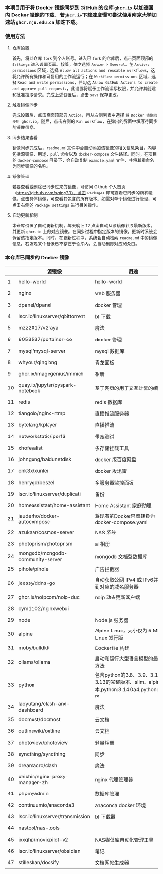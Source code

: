 ### 本项目用于将 Docker 镜像同步到 GitHub 的仓库 `ghcr.io` 以加速国内 Docker 镜像的下载，若`ghcr.io`下载速度慢可尝试使用南京大学加速站 `ghcr.nju.edu.cn` 加速下载。

### 使用方法

1. 仓库设置

   首先，将此仓库 `fork` 到个人账号。进入已 `fork` 的仓库后，点击页面顶部的 `Settings` 进入设置页面。接着，依次选择 `Action` > `General`。在 `Actions permissions` 区域，选择 `Allow all actions and reusable workflows`，这将允许所有操作和可复用的工作流运行；在 `Workflow permissions` 区域，选择 `Read and write permissions`，并勾选 `Allow GitHub Actions to create and approve pull requests`，此设置将赋予工作流读写权限，并允许其创建和批准拉取请求。完成上述设置后，点击 `save` 保存更改。

2. 触发镜像同步

   完成设置后，点击页面顶部的 `Action`，再从左侧列表中选择 `将 Docker 镜像同步到 ghcr.io`。随后，点击右侧的 `Run workflow`，在弹出的界面中填写待同步的镜像信息。


3. 同步结果查看

   镜像同步完成后，`readme.md` 文件中会自动添加该镜像的相关信息条目，内容包括源镜像、用途、`pull` 命令以及 `docker-compose` 文件路径。同时，在项目的 `docker-compose` 目录下，会自动复制 `example.yaml` 文件，并将其重命名为同步镜像的名称。

4. 镜像管理

   若要查看或删除已同步过来的镜像，可访问 Github 个人首页（https://github.com/sqing33），点击 `Packages` 即可查看已同步的所有镜像。点击具体镜像，可查看其包含的所有版本。如需对单个镜像进行管理，可点击右侧的 `Package settings` 进行相关操作。

5. 自动更新机制

   本仓库设置了自动更新机制，每天晚上 12 点会自动从源镜像获取最新版本，并更新 `ghcr.io` 上的对应镜像。在同步过程中指定版本的镜像，更新时系统会保留该指定版本。同时，在更新过程中，系统会自动检索 `readme.md` 中的镜像信息，若发现某个镜像已不存在于仓库内，会自动删除对应的条目。

### 本仓库已同步的 Docker 镜像

|   | 源镜像 | 用途 | pull 命令 | docker-compose |
| ---- | -------- | ---- | --------- | -------------- |
| 1    | hello-world                      | hello-world                                                  | `docker pull ghcr.io/sqing33/hello-world`      | [example.yaml](https://github.com/sqing33/docker-image-sync/blob/main/docker-compose/example.yaml) |
| 2    | nginx                            | web 服务器                                                   | `docker pull ghcr.io/sqing33/nginx`            | [nginx.yaml](https://github.com/sqing33/docker-image-sync/blob/main/docker-compose/nginx.yaml) |
| 3    | dpanel/dpanel                    | docker 管理                                                  | `docker pull ghcr.io/sqing33/dpanel`           | [dpanel.yaml](https://github.com/sqing33/docker-image-sync/blob/main/docker-compose/dpanel.yaml) |
| 4    | lscr.io/linuxserver/qbittorrent  | bt 下载                                                      | `docker pull ghcr.io/sqing33/qbittorrent`      | [qbittorrent.yaml](https://github.com/sqing33/docker-image-sync/blob/main/docker-compose/qbittorrent.yaml) |
| 5    | mzz2017/v2raya                   | 魔法                                                         | `docker pull ghcr.io/sqing33/v2raya`           | [v2raya.yaml](https://github.com/sqing33/docker-image-sync/blob/main/docker-compose/v2raya.yaml) |
| 6    | 6053537/portainer-ce             | docker 管理                                                  | `docker pull ghcr.io/sqing33/portainer`        | [portainer.yaml](https://github.com/sqing33/docker-image-sync/blob/main/docker-compose/portainer.yaml) |
| 7    | mysql/mysql-server               | mysql 数据库                                                 | `docker pull ghcr.io/sqing33/mysql`            | [mysql.yaml](https://github.com/sqing33/docker-image-sync/blob/main/docker-compose/mysql.yaml) |
| 8    | whyour/qinglong                  | 青龙面板                                                     | `docker pull ghcr.io/sqing33/qinglong`         | [qinglong.yaml](https://github.com/sqing33/docker-image-sync/blob/main/docker-compose/qinglong.yaml) |
| 9    | ghcr.io/imagegenius/immich       | 相册                                                         | `docker pull ghcr.io/sqing33/immich`           | [immich.yaml](https://github.com/sqing33/docker-image-sync/blob/main/docker-compose/immich.yaml) |
| 10   | quay.io/jupyter/pyspark-notebook | 基于网页的用于交互计算的编辑器                               | `docker pull ghcr.io/sqing33/jupyter-notebook` | [jupyter-notebook.yaml](https://github.com/sqing33/docker-image-sync/blob/main/docker-compose/jupyter-notebook.yaml) |
| 11   | redis                            | redis 数据库                                                 | `docker pull ghcr.io/sqing33/redis`            | [redis.yaml](https://github.com/sqing33/docker-image-sync/blob/main/docker-compose/redis.yaml) |
| 12   | tiangolo/nginx-rtmp              | 直播推流服务器                                               | `docker pull ghcr.io/sqing33/nginx-rtmp`       | [nginx-rtmp.yaml](https://github.com/sqing33/docker-image-sync/blob/main/docker-compose/nginx-rtmp.yaml) |
| 13   | bytelang/kplayer                 | 直播推流                                                     | `docker pull ghcr.io/sqing33/kplayer`          | [kplayer.yaml](https://github.com/sqing33/docker-image-sync/blob/main/docker-compose/kplayer.yaml) |
| 14   | networkstatic/iperf3             | 带宽测试                                                     | `docker pull ghcr.io/sqing33/iperf3`           | [iperf3.yaml](https://github.com/sqing33/docker-image-sync/blob/main/docker-compose/iperf3.yaml) |
| 15   | xhofe/alist                      | 多存储挂载工具                                               | `docker pull ghcr.io/sqing33/alist`            | [alist.yaml](https://github.com/sqing33/docker-image-sync/blob/main/docker-compose/alist.yaml) |
| 16   | johngong/baidunetdisk            | docker 版百度网盘                                            | `docker pull ghcr.io/sqing33/baidunetdisk`     | [baidunetdisk.yaml](https://github.com/sqing33/docker-image-sync/blob/main/docker-compose/baidunetdisk.yaml) |
| 17   | cnk3x/xunlei                     | docker 版迅雷                                                | `docker pull ghcr.io/sqing33/xunlei`           | [xunlei.yaml](https://github.com/sqing33/docker-image-sync/blob/main/docker-compose/xunlei.yaml) |
| 18   | henrygd/beszel                   | 多服务器监控面板                                             | `docker pull ghcr.io/sqing33/beszel`           | [beszel.yaml](https://github.com/sqing33/docker-image-sync/blob/main/docker-compose/beszel.yaml) |
| 19   | lscr.io/linuxserver/duplicati    | 备份                                                         | `docker pull ghcr.io/sqing33/duplicati`        | [duplicati.yaml](https://github.com/sqing33/docker-image-sync/blob/main/docker-compose/duplicati.yaml) |
| 20   | homeassistant/home-assistant     | Home Assistant 家庭助理                                      | `docker pull ghcr.io/sqing33/homeassistant`    | [homeassistant.yaml](https://github.com/sqing33/docker-image-sync/blob/main/docker-compose/homeassistant.yaml) |
| 21   | jauderho/docker-autocompose      | 将现有的Docker容器转换为docker-compose.yaml                  | `docker pull ghcr.io/sqing33/autocompose`      | [autocompose.yaml](https://github.com/sqing33/docker-image-sync/blob/main/docker-compose/autocompose.yaml) |
| 22   | azukaar/cosmos-server            | NAS 系统                                                     | `docker pull ghcr.io/sqing33/cosmos`           | [cosmos.yaml](https://github.com/sqing33/docker-image-sync/blob/main/docker-compose/cosmos.yaml) |
| 23   | photoprism/photoprism            | ai 相册                                                      | `docker pull ghcr.io/sqing33/photoprism`       | [photoprism.yaml](https://github.com/sqing33/docker-image-sync/blob/main/docker-compose/photoprism.yaml) |
| 24   | mongodb/mongodb-community-server | mongodb 文档型数据库                                         | `docker pull ghcr.io/sqing33/mongodb`          | [mongodb.yaml](https://github.com/sqing33/docker-image-sync/blob/main/docker-compose/mongodb.yaml) |
| 25   | pihole/pihole                    | 广告拦截器                                                   | `docker pull ghcr.io/sqing33/pihole`           | [pihole.yaml](https://github.com/sqing33/docker-image-sync/blob/main/docker-compose/pihole.yaml) |
| 26   | jeessy/ddns-go                   | 自动获取公网 IPv4 或 IPv6并解析到对应的域名服务器            | `docker pull ghcr.io/sqing33/ddns-go`          | [ddns-go.yaml](https://github.com/sqing33/docker-image-sync/blob/main/docker-compose/ddns-go.yaml) |
| 27   | ghcr.io/noipcom/noip-duc         | noip 动态更新客户端                                          | `docker pull ghcr.io/sqing33/noip-duc`         | [noip-duc.yaml](https://github.com/sqing33/docker-image-sync/blob/main/docker-compose/noip-duc.yaml) |
| 28   | cym1102/nginxwebui               |                                                              | `docker pull ghcr.io/sqing33/nginxwebui`       | [nginxwebui.yaml](https://github.com/sqing33/docker-image-sync/blob/main/docker-compose/nginxwebui.yaml) |
| 29   | node                             | Node.js 服务器                                               | `docker pull ghcr.io/sqing33/node`             | [node.yaml](https://github.com/sqing33/docker-image-sync/blob/main/docker-compose/node.yaml) |
| 30   | alpine                           | Alpine Linux，大小仅为 5 MB 的 Linux 发行版                  | `docker pull ghcr.io/sqing33/alpine`           | [alpine.yaml](https://github.com/sqing33/docker-image-sync/blob/main/docker-compose/alpine.yaml) |
| 31   | moby/buildkit                    | Dockerfile 构建                                              | `docker pull ghcr.io/sqing33/buildkit`         | [buildkit.yaml](https://github.com/sqing33/docker-image-sync/blob/main/docker-compose/buildkit.yaml) |
| 32   | ollama/ollama                    | 启动和运行大型语言模型的最简单方法                           | `docker pull ghcr.io/sqing33/ollama`           | [ollama.yaml](https://github.com/sqing33/docker-image-sync/blob/main/docker-compose/ollama.yaml) |
| 33   | python                           | 包含python的3.8、3.9、3.12、3.13的完整版本、slim、alpine版本,python:3.14.0a4,python:3.14-rc | `docker pull ghcr.io/sqing33/python`           | [python.yaml](https://github.com/sqing33/docker-image-sync/blob/main/docker-compose/python.yaml) |
| 34   | laoyutang/clash-and-dashboard    | 魔法                                                         | `docker pull ghcr.io/sqing33/clash`            | [clash.yaml](https://github.com/sqing33/docker-image-sync/blob/main/docker-compose/clash.yaml) |
| 35   | docmost/docmost                  | 云文档                                                       | `docker pull ghcr.io/sqing33/docmost`          | [docmost.yaml](https://github.com/sqing33/docker-image-sync/blob/main/docker-compose/docmost.yaml) |
| 36 | outlinewiki/outline | 云文档 | `docker pull ghcr.io/sqing33/outline` | [outline.yaml](https://github.com/sqing33/docker-image-sync/blob/main/docker-compose/outline.yaml) |
| 37 | photoview/photoview | 轻量相册 | `docker pull ghcr.io/sqing33/photoview` | [photoview.yaml](https://github.com/sqing33/docker-image-sync/blob/main/docker-compose/photoview.yaml) |
| 38 | syncthing/syncthing | 同步 | `docker pull ghcr.io/sqing33/syncthing` | [syncthing.yaml](https://github.com/sqing33/docker-image-sync/blob/main/docker-compose/syncthing.yaml) |
| 39 | dreamacro/clash | 魔法 | `docker pull ghcr.io/sqing33/clash` | [clash.yaml](https://github.com/sqing33/docker-image-sync/blob/main/docker-compose/clash.yaml) |
| 40 | chishin/nginx-proxy-manager-zh | nginx 代理管理器 | `docker pull ghcr.io/sqing33/nginx-proxy-manager-zh` | [nginx-proxy-manager-zh.yaml](https://github.com/sqing33/docker-image-sync/blob/main/docker-compose/nginx-proxy-manager-zh.yaml) |
| 41 | phpmyadmin | 数据库管理 | `docker pull ghcr.io/sqing33/phpmyadmin` | [phpmyadmin.yaml](https://github.com/sqing33/docker-image-sync/blob/main/docker-compose/phpmyadmin.yaml) |
| 42 | continuumio/anaconda3 | anaconda docker 环境 | `docker pull ghcr.io/sqing33/anaconda3` | [anaconda3.yaml](https://github.com/sqing33/docker-image-sync/blob/main/docker-compose/anaconda3.yaml) |
| 43 | lscr.io/linuxserver/transmission | bt 下载器 | `docker pull ghcr.io/sqing33/transmission` | [transmission.yaml](https://github.com/sqing33/docker-image-sync/blob/main/docker-compose/transmission.yaml) |
| 44 | nastool/nas-tools |  | `docker pull ghcr.io/sqing33/nas-tools` | [nas-tools.yaml](https://github.com/sqing33/docker-image-sync/blob/main/docker-compose/nas-tools.yaml) |
| 45 | jxxghp/moviepilot-v2 | NAS媒体库自动化管理工具 | `docker pull ghcr.io/sqing33/moviepilot-v2` | [moviepilot-v2.yaml](https://github.com/sqing33/docker-image-sync/blob/main/docker-compose/moviepilot-v2.yaml) |
| 46 | lscr.io/linuxserver/obsidian | 笔记 | `docker pull ghcr.io/sqing33/obsidian` | [obsidian.yaml](https://github.com/sqing33/docker-image-sync/blob/main/docker-compose/obsidian.yaml) |
| 47 | stilleshan/docsify | 文档网站生成器 | `docker pull ghcr.io/sqing33/docsify` | [docsify.yaml](https://github.com/sqing33/docker-image-sync/blob/main/docker-compose/docsify.yaml) |
